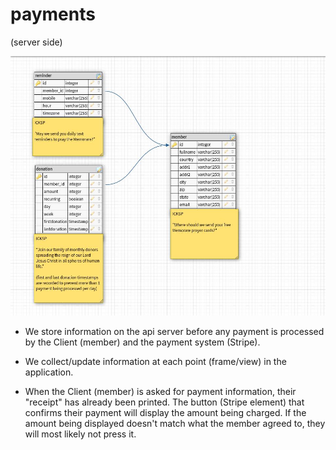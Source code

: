 # payments

(server side)

![database-schema](database/design.jpg)

- We store information on the api server before any payment is processed by the Client (member) and the payment system (Stripe).

- We collect/update information at each point (frame/view) in the application.

- When the Client (member) is asked for payment information, their "receipt" has already been printed. The button (Stripe element) that confirms their payment will display the amount being charged. If the amount being displayed doesn't match what the member agreed to, they will most likely not press it.
